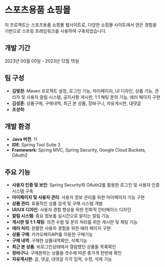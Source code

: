 # 스포츠용품 쇼핑몰
이 프로젝트는 스포츠용품 쇼핑몰 웹사이트로, 다양한 쇼핑몰 사이트에서 얻은 경험을 기반으로 스프링 프레임워크를 사용하여 구축되었습니다.

## 개발 기간
2023년 00월 00일 - 2023년 12월 15일

## 팀 구성
- **김빛찬**: Maven 프로젝트 설정, 로그인 기능, 마이페이지, UI 디자인, 상품 기능, 관리자 및 사용자 알림 시스템, 공지사항 게시판, 1:1 채팅 문의 기능, 에러 페이지 구현
- **김성훈**: 상품구매, 구매내역, 최근 본 상품, 장바구니, 자유게시판, 대댓글
- **조성하**: 

## 개발 환경
- **Java 버전**: 11
- **IDE**: Spring Tool Suite 3
- **Framework**: Spring MVC, Spring Security, Google Cloud Buckets, OAuth2

## 주요 기능
- **사용자 인증 및 보안**: Spring Security와 OAuth2를 활용한 로그인 및 사용자 인증 시스템 구축
- **마이페이지 및 사용자 관리**: 사용자 정보 관리를 위한 마이페이지 기능 구현
- **상품 관리**: 효율적인 상품 검색 및 구매 시스템 개발
- **UI/UX 디자인**: 사용자 경험 향상을 위한 친화적 인터페이스 디자인
- **알림 시스템**: 중요 정보를 실시간으로 알리는 알림 기능
- **게시판 및 1:1 채팅**: 의견 수렴 및 문의 처리를 위한 게시판 및 채팅 기능
- **에러 처리**: 원활한 사용자 경험을 위한 에러 페이지 구현
- **상품 구매**: 카카오페이API를 이용한 구매기능
- **구매 내역**: 구매한 상품내역확인, 삭제기능
- **최근 본 상품**: 비로그인상태에서 열람했던 상품들 목록확인
- **장바구니**: 구매원하는 상품들 갯수에 따른 총가격 한번에 확인
- **자유게시판**: 글, 댓글, 대댓글 각각 입력, 수정, 삭제 기능

